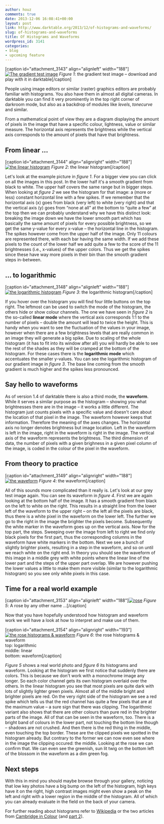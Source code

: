 ```yaml
---
author: houz
comments: true
date: 2013-12-06 16:08:41+00:00
layout: post
link: http://www.darktable.org/2013/12/of-histograms-and-waveforms/
slug: of-histograms-and-waveforms
title: Of Histograms and Waveforms
wordpress_id: 3141
categories:
- blog
- upcoming feature
---
```


[caption id="attachment_3143" align="alignleft" width="188"][![The gradient test image](http://www.darktable.org/wp-content/uploads/2013/12/grey-188x117.png)](https://www.darktable.org/wp-content/uploads/2013/12/grey.png) _Figure 1_: the gradient test image – download and play with it in darktable[/caption]

People using image editors or similar (raster) graphics editors are probably familiar with histograms. You also have them in almost all digital cameras. In darktable you can find it very prominently in the top right corner of darkroom mode, but also as a backdrop of modules like _levels_, _tonecurve_ and similar.

From a mathematical point of view they are a diagram displaying the amount of pixels in the image that have a specific colour, lightness, value or similar measure. The horizontal axis represents the brightness while the vertical axis corresponds to the amount of pixels that have that brightness.


## From linear …


[caption id="attachment_3144" align="alignright" width="188"][![the linear histogram](http://www.darktable.org/wp-content/uploads/2013/12/linear-188x109.jpg)](https://www.darktable.org/wp-content/uploads/2013/12/linear.jpg) _Figure 2_: the linear histogram[/caption]

Let's look at the example picture in _figure 1_. For a bigger view you can click on all the images in this post. In the lower half it's a smooth gradient from black to white. The upper half covers the same range but in bigger steps. When looking at _figure 2_ we see the histogram for that image: a (more or less) constant horizontal line with a few spikes. If we remember that the horizontal axis (x) goes from black (very left) to white (very right) and that the vertical axis (y) goes from “none at all” at the bottom to “quite a few” at the top then we can probably understand why we have this distinct look: breaking the image down we have the lower smooth part which has basically the same amount of pixels for every possible brightness, so we get the same y-value for every x-value – the horizontal line in the histogram. The spikes however come from the upper half of the image. Only 11 colours are represented there, with each bar having the same width. If we add these pixels to the count of the lower half we add quite a few to the score of the 11 brightnesses (i.e., x-values) of the upper colors. Thus we get the spikes since these have way more pixels in their bin than the smooth gradient steps in-between.


## … to logarithmic


[caption id="attachment_3148" align="alignleft" width="188"][![the logarithmic histogram](http://www.darktable.org/wp-content/uploads/2013/12/logarithmic-188x109.jpg)](https://www.darktable.org/wp-content/uploads/2013/12/logarithmic.jpg) _Figure 3_: the logarithmic histogram[/caption]

If you hover over the histogram you will find four little buttons on the top right. The leftmost can be used to switch the mode of the histogram, the others hide or show colour channels. The one we have seen in _figure 2_ is the so-called **linear mode** where the vertical axis corresponds 1:1 to the number of pixels – double the amount will lead to twice the height. This is handy when you want to see the fluctuation of the values in your image, however when there are a few brightness levels that are really common in an image they will generate a big spike. Due to scaling of the whole histogram (it has to fit into its window after all) you will hardly be able to see the rest of the shades as they will be cramped at the bottom of the histogram. For these cases there is the **logarithmic mode** which accentuates the smaller y-values. You can see the logarithmic histogram of our gradient image in _figure 3_. The base line coming from the smooth gradient is much higher and the spikes less pronounced.


## Say hello to waveforms


As of version 1.4 of darktable there is also a third mode, the **waveform**. While it serves a similar purpose as the histogram – showing you what brightnesses there are in the image – it works a little different. The histogram just counts pixels with a specific value and doesn't care about the location of that pixel in the image. The waveform however keeps that information. Therefore the meaning of the axes changes. The horizontal axis no longer denotes brightness but image location. Left in the waveform is left in the image, right in the waveform is right in the image. The vertical axis of the waveform represents the brightness. The third dimension of data, the number of pixels with a given brighness in a given pixel column of the image, is coded in the colour of the pixel in the waveform.


## From theory to practice


[caption id="attachment_3149" align="alignright" width="188"][![the waveform](http://www.darktable.org/wp-content/uploads/2013/12/waveform-188x109.jpg)](https://www.darktable.org/wp-content/uploads/2013/12/waveform.jpg) _Figure 4_: the waveform[/caption]

All of this sounds more complicated than it really is. Let's look at our grey test image again. You can see its waveform in _figure 4_. First we are again looking at the bottom half of the image. It has a smooth gradient from black on the left to white on the right. This results in a straight line from the lower left of the waveform to the upper right – on the left all the pixels are black, thus there is a white pixel in the waveform on the lower left. The further we go to the right in the image the brighter the pixels become. Subsequently the white marker in the waveform goes up on the vertical axis. Now for the top part, the steps. Sweeping over the image from left to right we find only black pixels for the first part, thus the corresponding columns in the waveform have white markers in the bottom. Next we see a bunch of slightly brighter pixels, resulting in a step in the waveform, and so on until we reach white on the right end. In theory you should see the waveform of this image in a middle grey with white points where the linear line of the lower part and the steps of the upper part overlap. We are however pushing the lower values a little to make them more visible (similar to the logarithmic histogram) so you see only white pixels in this case.


## Time for a real world example


[caption id="attachment_3153" align="alignleft" width="188"][![rose](http://www.darktable.org/wp-content/uploads/2013/12/rose-188x125.jpg)](https://www.darktable.org/wp-content/uploads/2013/12/rose.jpg) _Figure 5_: A rose by any other name …[/caption]

Now that you have hopefully understood how histogram and waveform work we will have a look at how to interpret and make use of them.

[caption id="attachment_3154" align="alignright" width="193"][![the rose histograms & waveform](http://www.darktable.org/wp-content/uploads/2013/12/rose_histograms.jpg)](https://www.darktable.org/wp-content/uploads/2013/12/rose_histograms.jpg) _Figure 6_: the rose histograms & waveform  
top: logarithmic  
middle: linear  
bottom: waveform[/caption]

_Figure 5_ shows a real world photo and _figure 6_ its histograms and waveform. Looking at the histogram we first notice that suddenly there are colors. This is because we don't work with a monochrome image any longer. So each color channel gets its own histogram overlaid over the others. In the linear histogram you see that most pixels are quite dark with lots of slightly lighter green pixels. Almost all of the middle bright and brighter pixels are red. On the very right side of the histogram we see a red spike which tells us that the red channel has quite a few pixels that are at the maximum value – a sure sign that there was clipping. The logarithmic variant also shows that there are other colours than pure red in the brighter parts of the image. All of that can be seen in the waveform, too. There is a bright band of colours in the lower part, not touching the bottom line though – shadows are not crushed. And then there is the red thing in the middle, even touching the top border. These are the clipped pixels we spotted in the histogram already. But contrary to the former we can now even see where in the image the clipping occured: the middle. Looking at the rose we can confirm that. We can even see the greenish, sun lit twig on the bottom left of the blossom in the waveform as a dim green fog.


## Next steps


With this in mind you should maybe browse through your gallery, noticing that low key photos have a big bump on the left of the histogram, high keys have it on the right, high contrast images might even show a peak on the left and right with a lower region in the middle of the histogram. All of which you can already evaluate in the field on the back of your camera.

For further reading about histograms refer to [Wikipedia](http://en.wikipedia.org/wiki/Image_histogram) or the two articles from [Cambridge in Colour](http://www.cambridgeincolour.com/tutorials/histograms1.htm) (and [part 2](http://www.cambridgeincolour.com/tutorials/histograms2.htm)).
